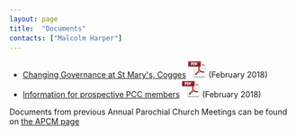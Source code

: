 ```yaml
---
layout: page
title:  "Documents"
contacts: ["Malcolm Harper"]
---
```


* [Changing Governance at St Mary's, Cogges](/documents/INFORMATION%20LEAFLET%20ABOUT%20PCC%20CHANGES.pdf) ![PDF](/images/pdficon_large.png)  (February 2018)
* [Information for prospective PCC members](/documents/Information%20for%20Prospective%20PCC%20Members.pdf) ![PDF](/images/pdficon_large.png)  (February 2018)

Documents from previous Annual Parochial Church Meetings can be found on [the APCM page](./apcm/)

<!--
* [Annual Report for 2012](./documents/annual-report-2012.pdf)
* [Annual Report for 2013](http://archive.coggesparish.com/report/2013/)
* [Report and Presentations from APCM 2013](http://archive.coggesparish.com/apcm/2013/)
* [Agenda and papers for APCM 2014](./apcm/2014/agenda.html "Opens link to the 'Agenda and papers for APCM 2014' page")
* [Reports and Presentations from APCM 2014](./apcm/2014/index.html "Opens link to the 'Reports and Presentations from APCM 2014' page")
-->
